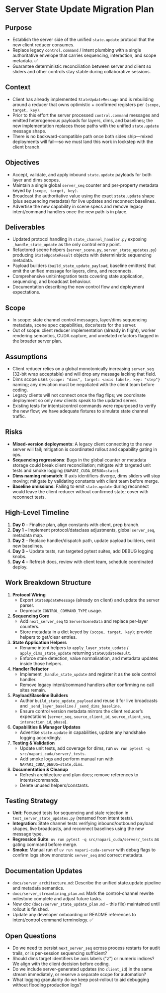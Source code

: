 # Server State Update Migration Plan

## Purpose
- Establish the server side of the unified `state.update` protocol that the new client reducer consumes.
- Replace legacy `control.command` / intent plumbing with a single authoritative envelope that carries sequencing, interaction, and scope metadata. ✅
- Guarantee deterministic reconciliation between server and client so sliders and other controls stay stable during collaborative sessions.

## Context
- Client has already implemented `StateUpdateMessage` and is rebuilding around a reducer that owns optimistic + confirmed registers per `(scope, target, key)`.
- Prior to this effort the server processed `control.command` messages and emitted heterogeneous payloads for layers, dims, and baselines; the new implementation replaces those paths with the unified `state.update` message shape.
- There is no backward-compatible path once both sides ship—mixed deployments will fail—so we must land this work in lockstep with the client branch.

## Objectives
- Accept, validate, and apply inbound `state.update` payloads for both layer and dims scopes.
- Maintain a single global `server_seq` counter and per-property metadata keyed by `(scope, target, key)`.
- Broadcast the authoritative value using the exact `state.update` shape (plus sequencing metadata) for live updates and reconnect baselines.
- Advertise the new capability in scene specs and remove legacy intent/command handlers once the new path is in place.

## Deliverables
- Updated protocol handling in `state_channel_handler.py` exposing `_handle_state_update` as the only control entry point.
- Refactored scene helpers (`server_scene.py`, `server_state_updates.py`) producing `StateUpdateResult` objects with deterministic sequencing metadata.
- Payload builders (`build_state_update_payload`, baseline emitters) that emit the unified message for layers, dims, and reconnects.
- Comprehensive unit/integration tests covering state application, sequencing, and broadcast behaviour.
- Documentation describing the new control flow and deployment expectations.

## Scope
- In scope: state channel control messages, layer/dims sequencing metadata, scene spec capabilities, docs/tests for the server.
- Out of scope: client reducer implementation (already in flight), worker rendering semantics, CUDA capture, and unrelated refactors flagged in the broader server plan.

## Assumptions
- Client reducer relies on a global monotonically increasing `server_seq` (32-bit wrap acceptable) and will drop any message lacking that field.
- Dims scope uses `{scope: "dims", target: <axis label>, key: "step"}` naming; any deviation must be negotiated with the client team before coding.
- Legacy clients will not connect once the flag flips; we coordinate deployment so only new clients speak to the updated server.
- Existing tests for intents/control commands were repurposed to verify the new flow; we have adequate fixtures to simulate state channel traffic.

## Risks
- **Mixed-version deployments**: A legacy client connecting to the new server will fail; mitigation is coordinated rollout and capability gating in ops.
- **Sequencing regressions**: Bugs in the global counter or metadata storage could break client reconciliation; mitigate with targeted unit tests and smoke logging (`NAPARI_CUDA_DEBUG=state`).
- **Dims naming mismatch**: If axis identifiers diverge, dims sliders will stop moving; mitigate by validating constants with client team before merge.
- **Baseline omissions**: Failing to emit `state.update` during reconnect would leave the client reducer without confirmed state; cover with reconnect tests.

## High-Level Timeline
1. **Day 0** – Finalise plan, align constants with client, prep branch.
2. **Day 1** – Implement protocol/dataclass adjustments, global `server_seq`, metadata map.
3. **Day 2** – Replace handler/dispatch path, update payload builders, emit new baselines.
4. **Day 3** – Update tests, run targeted pytest suites, add DEBUG logging knobs.
5. **Day 4** – Refresh docs, review with client team, schedule coordinated deploy.

## Work Breakdown Structure
1. **Protocol Wiring**
   - Export `StateUpdateMessage` (already on client) and update the server parser.
   - Deprecate `CONTROL_COMMAND_TYPE` usage.
2. **Sequencing Core**
   - Add `next_server_seq` to `ServerSceneData` and replace per-layer counters.
   - Store metadata in a dict keyed by `(scope, target, key)`; provide helpers to get/clear entries.
3. **State Application Helpers**
   - Rename intent helpers to `apply_layer_state_update` / `apply_dims_state_update` returning `StateUpdateResult`.
   - Enforce stale detection, value normalisation, and metadata updates inside those helpers.
4. **Handler Refactor**
   - Implement `_handle_state_update` and register it as the sole control handler.
   - Remove legacy intent/command handlers after confirming no call sites remain.
5. **Payload/Baseline Builders**
   - Author `build_state_update_payload` and reuse it for live broadcasts and `_send_layer_baseline` / `_send_dims_baseline`.
   - Ensure control version metadata mirrors the client reducer’s expectations (`server_seq`, `source_client_id`, `source_client_seq`, `interaction_id`, `phase`).
6. **Capabilities & Manager Updates**
   - Advertise `state.update` in capabilities, update any handshake logging accordingly.
7. **Testing & Validation**
   - Update unit tests, add coverage for dims, run `uv run pytest -q src/napari_cuda/server/_tests`.
   - Add smoke logs and perform manual run with `NAPARI_CUDA_DEBUG=state,dims`.
8. **Documentation & Cleanup**
   - Refresh architecture and plan docs; remove references to intents/commands.
   - Delete unused helpers/constants.

## Testing Strategy
- **Unit**: Focused tests for sequencing and stale rejection in `test_server_state_updates.py` (renamed from intent tests).
- **Integration**: State channel tests verifying inbound/outbound payload shapes, live broadcasts, and reconnect baselines using the new message type.
- **Regression Suite**: `uv run pytest -q src/napari_cuda/server/_tests` as gating command before merge.
- **Smoke**: Manual run of `uv run napari-cuda-server` with debug flags to confirm logs show monotonic `server_seq` and correct metadata.

## Documentation Updates
- `docs/server_architecture.md`: Describe the unified state.update pipeline and metadata semantics.
- `docs/server_streamlining_plan.md`: Mark the control-channel rewrite milestone complete and adjust future tasks.
- New doc (`docs/server_state_update_plan.md` – this file) maintained until rollout is finished.
- Update any developer onboarding or README references to intent/control command terminology. ✅

## Open Questions
- Do we need to persist `next_server_seq` across process restarts for audit trails, or is per-session sequencing sufficient?
- Should dims target identifiers be axis labels ("z") or numeric indices? We align with the client decision before coding.
- Do we include server-generated updates (no `client_id`) in the same stream immediately, or reserve a separate scope for automation?
- What logging granularity do we keep post-rollout to aid debugging without flooding production logs?

